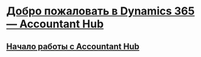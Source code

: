 # [Добро пожаловать в Dynamics 365 — Accountant Hub](index.md)
## [Начало работы с Accountant Hub](accountant-get-started.md)
